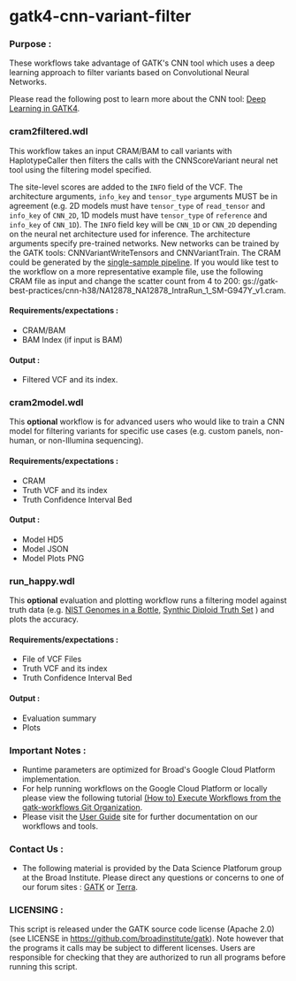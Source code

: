 # gatk4-cnn-variant-filter

### Purpose :
These workflows take advantage of GATK's CNN tool which uses a deep learning 
approach to filter variants based on Convolutional Neural Networks. 

Please read the following post to learn more about the CNN tool: [Deep Learning in GATK4](https://github.com/broadinstitute/gatk-docs/blob/3333b5aacfd3c48a87b60047395e1febc98c21f9/blog-2012-to-2019/2017-12-21-Deep_learning_in_GATK4.md).

### cram2filtered.wdl
This workflow takes an input CRAM/BAM to call variants with HaplotypeCaller
then filters the calls with the CNNScoreVariant neural net tool using the filtering model specified.

The site-level scores are added to the `INFO` field of the VCF. The architecture arguments,
`info_key` and `tensor_type` arguments MUST be in agreement (e.g. 2D models must have
`tensor_type` of `read_tensor` and `info_key` of `CNN_2D`, 1D models must have `tensor_type` of
`reference` and `info_key` of `CNN_1D`). The `INFO` field key will be `CNN_1D` or `CNN_2D`
depending on the neural net architecture used for inference. The architecture arguments
specify pre-trained networks. New networks can be trained by the GATK tools: CNNVariantWriteTensors 
and CNNVariantTrain. The CRAM could be generated by the [single-sample pipeline](https://github.com/gatk-workflows/gatk4-data-processing/blob/master/processing-for-variant-discovery-gatk4.wdl).
If you would like test to the workflow on a more representative example file, use the following 
CRAM file as input and change the scatter count from 4 to 200: gs://gatk-best-practices/cnn-h38/NA12878_NA12878_IntraRun_1_SM-G947Y_v1.cram.

#### Requirements/expectations :
 - CRAM/BAM
 - BAM Index (if input is BAM) 

#### Output :
 - Filtered VCF and its index. 

### cram2model.wdl
This **optional** workflow is for advanced users who would like to train a CNN model for filtering variants for specific use cases (e.g. custom panels, non-human, or non-Illumina sequencing). 

#### Requirements/expectations :
 - CRAM
 - Truth VCF and its index
 - Truth Confidence Interval Bed

#### Output :
 - Model HD5
 - Model JSON
 - Model Plots PNG

### run_happy.wdl
This **optional** evaluation and plotting workflow runs a filtering model against truth data (e.g. [NIST Genomes in a Bottle](https://github.com/genome-in-a-bottle/giab_latest_release), [Synthic Diploid Truth Set](https://github.com/lh3/CHM-eval/releases) ) and plots the accuracy.

#### Requirements/expectations :
 - File of VCF Files
 - Truth VCF and its index
 - Truth Confidence Interval Bed

#### Output :
 - Evaluation summary
 - Plots

### Important Notes :
- Runtime parameters are optimized for Broad's Google Cloud Platform implementation.
- For help running workflows on the Google Cloud Platform or locally please
view the following tutorial [(How to) Execute Workflows from the gatk-workflows Git Organization](https://gatk.broadinstitute.org/hc/en-us/articles/360035530952).
- Please visit the [User Guide](https://gatk.broadinstitute.org/hc/en-us/categories/360002310591) site for further documentation on our workflows and tools.

### Contact Us :
- The following material is provided by the Data Science Platforum group at the Broad Institute. Please direct any questions or concerns to one of our forum sites : [GATK](https://gatk.broadinstitute.org/hc/en-us/community/topics) or [Terra](https://support.terra.bio/hc/en-us/community/topics/360000500432).

### LICENSING :
 This script is released under the GATK source code license (Apache 2.0) (see LICENSE in
 https://github.com/broadinstitute/gatk). Note however that the programs it calls may
 be subject to different licenses. Users are responsible for checking that they are
 authorized to run all programs before running this script.
